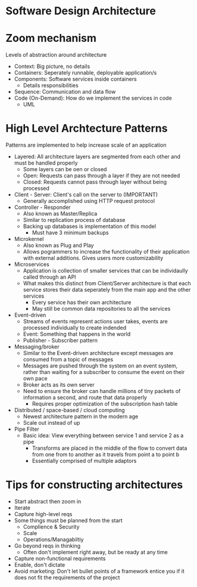 Software Design Architecture
====================

# Zoom mechanism
Levels of abstraction around architecture
* Context: Big picture, no details
* Containers: Seperately runnable, deployable application/s
* Components: Software services inside containers
    * Details responsibilities 
* Sequence: Communication and data flow
* Code (On-Demand): How do we implement the services in code
    * UML

# High Level Archtecture Patterns
Patterns are implemented to help increase scale of an application

* Layered: All architecture layers are segmented from each other and must be handled properly
    * Some layers can be oen or closed 
    * Open: Requests can pass through a layer if they are not needed
    * Closed: Requests cannot pass through layer without being processed
* Client - Server: Client's call on the server to (IMPORTANT)
    * Generally accomplished using HTTP request protocol
* Controller - Responder
    * Also known as Master/Replica
    * Similar to replication process of database
    * Backing up databases is implementation of this model
        * Must have 3 minimum backups 
* Microkernel
    * Also known as Plug and Play
    * Allows pogrammers to increase the functionality of their application with external additions. Gives users more customizability
* Microservices
    * Application is collection of smaller services that can be individaully called through an API
    * What makes this distinct from Client/Server architecture is that each service stores their data seperately from the main app and the other services 
        * Every service has their own architecture
        * May still be common data repositories to all the services
* Event-driven
    * Streams of events represent actions user takes, events are processed individually to create indended 
    * Event: Something that happens in the world
    * Publisher - Subscriber pattern
* Messaging/broker
    * Similar to the Event-driven architecture except messages are consumed from a topic of messages
    * Messages are pushed through the system on an event system, rather than waiting for a subscriber to consume the event on their own pace
    * Broker acts as its own server
    * Need to ensure the broker can handle millions of tiny packets of information a second, and route that data properly
        * Requires proper optimization of the subscription hash table
* Distributed / space-based / cloud computing
    * Newest architecture pattern in the modern age
    * Scale out instead of up
* Pipe Filter
    * Basic idea: View everything between service 1 and service 2 as a pipe
        * Transforms are placed in the middle of the flow to convert data from one from to another as it travels from point a to point b
        * Essentially comprised of multiple adaptors 

# Tips for constructing architectures
* Start abstract then zoom in
* Iterate
* Capture high-level reqs
* Some things must be planned from the start
    * Complience & Security 
    * Scale
    * Operations/Managabiltiy
* Go beyond reqs in thinking
    * Often don't implement right away, but be ready at any time
* Capture non-functional requirements
* Enable, don't dictate
* Avoid marketing: Don't let bullet points of a framework entice you if it does not fit the requirements of the project
